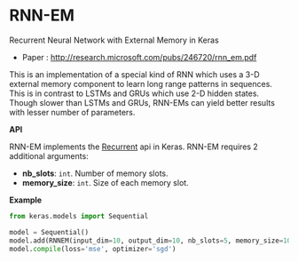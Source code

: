 # RNN-EM
Recurrent Neural Network with External Memory in Keras

* Paper : http://research.microsoft.com/pubs/246720/rnn_em.pdf

This is an implementation of a special kind of RNN which uses a 3-D external memory component to learn long range patterns in sequences. This is in contrast to LSTMs and GRUs which use 2-D hidden states. Though slower than LSTMs and GRUs, RNN-EMs can yield better results with lesser number of parameters.

 **API**

RNN-EM implements the [Recurrent](http://keras.io/layers/recurrent/) api in Keras. RNN-EM requires 2 additional arguments:
* **nb_slots**: `int`. Number of memory slots.
* **memory_size**: `int`. Size of each memory slot.

 **Example**

```python
from keras.models import Sequential

model = Sequential()
model.add(RNNEM(input_dim=10, output_dim=10, nb_slots=5, memory_size=10))
model.compile(loss='mse', optimizer='sgd')

```
